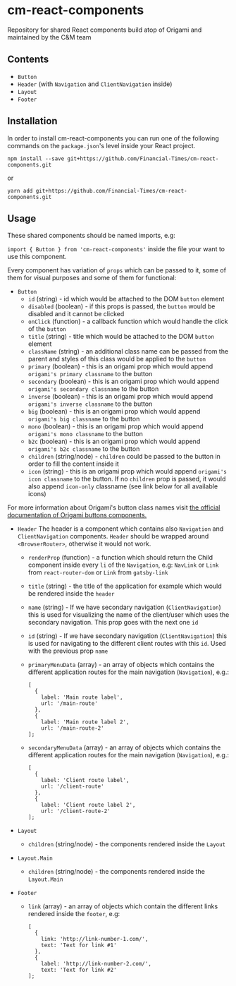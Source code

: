 # cm-react-components
Repository for shared React components build atop of Origami and maintained by the C&amp;M team

## Contents

- `Button`
- `Header` (with `Navigation` and `ClientNavigation` inside)
- `Layout`
- `Footer`

## Installation
In order to install cm-react-components you can run one of the following commands on the `package.json`'s level inside your React project.

```npm install --save git+https://github.com/Financial-Times/cm-react-components.git```

or

```yarn add git+https://github.com/Financial-Times/cm-react-components.git```

## Usage

These shared components should be named imports, e.g:

```import { Button } from 'cm-react-components'``` inside the file your want to use this component.

Every component has variation of `props` which can be passed to it, some of them for visual purposes and some of them for functional:

- `Button`
  - `id` (string) - id which would be attached to the DOM `button` element
  - `disabled` (boolean) - if this props is passed, the `button` would be disabled and it cannot be clicked
  - `onClick` (function) - a callback function which would handle the click of the `button`
  - `title` (string) - title which would be attached to the DOM `button` element
  - `className` (string) - an additional class name can be passed from the parent and styles of this class would be applied to the `button`
  - `primary` (boolean) - this is an origami prop which would append `origami's primary classname` to the button
  - `secondary` (boolean) - this is an origami prop which would append `origami's secondary classname` to the button
  - `inverse` (boolean) - this is an origami prop which would append `origami's inverse classname` to the button
  - `big` (boolean) - this is an origami prop which would append `origami's big classname` to the button
  - `mono` (boolean) - this is an origami prop which would append `origami's mono classname` to the button
  - `b2c` (boolean) - this is an origami prop which would append `origami's b2c classname` to the button
  - `children` (string/node) - `children` could be passed to the button in order to fill the content inside it 
  - `icon` (string) - this is an origami prop which would append `origami's icon classname` to the button. If no `children` prop is passed, it would also append `icon-only` classname (see link below for all available icons)

For more information about Origami's button class names visit [the official documentation of Origami buttons components.](https://registry.origami.ft.com/components/o-buttons)

- `Header`
The header is a component which contains also `Navigation` and `ClientNavigation` components.
`Header` should be wrapped around `<BrowserRouter>`, otherwise it would not work.
  - `renderProp` (function) - a function which should return the Child component inside every `li` of the `Navigation`, e.g: `NavLink` or `Link` from `react-router-dom` or `Link` from `gatsby-link` 
  - `title` (string) - the title of the application for example which would be rendered inside the `header`
  - `name` (string) - If we have secondary navigation (`ClientNavigation`) this is used for visualizing the name of the client/user which uses the secondary navigation. This prop goes with the next one `id`
  - `id` (string) - If we have secondary navigation (`ClientNavigation`) this is used for navigating to the different client routes with this `id`. Used with the previous prop `name`
  - `primaryMenuData` (array) - an array of objects which contains the different application routes for the main navigation (`Navigation`), e.g.:
  
      ```
    [
        {
          label: 'Main route label',
          url: '/main-route'
        },
        {
          label: 'Main route label 2',
          url: '/main-route-2'
    ];
    ```
  - `secondaryMenuData` (array) - an array of objects which contains the different application routes for the main navigation (`Navigation`), e.g.:
  
      ```
    [
        {
          label: 'Client route label',
          url: '/client-route'
        },
        {
          label: 'Client route label 2',
          url: '/client-route-2'
    ];
    ```
    
- `Layout`
  - `children` (string/node) - the components rendered inside the `Layout`
  
- `Layout.Main`
  - `children` (string/node) - the components rendered inside the `Layout.Main`
  
- `Footer`
  - `link` (array) - an array of objects which contain the different links rendered inside the `footer`, e.g:
  
    ```
    [
      {
        link: 'http://link-number-1.com/',
        text: 'Text for link #1'
      },
      {
        label: 'http://link-number-2.com/',
        text: 'Text for link #2'
    ];
    ```
  
